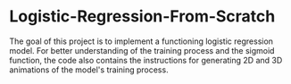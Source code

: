 # Logistic-Regression-From-Scratch
The goal of this project is to implement a functioning logistic regression model. For better understanding of the training process and the sigmoid function, the code also contains the instructions for generating 2D and 3D animations of the model's training process.
